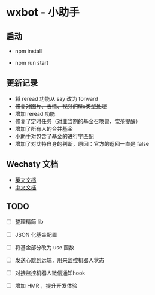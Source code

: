# wxbot - 小助手

## 启动

- npm install

- npm run start

## 更新记录

- 将 reread 功能从 say 改为 forward
- ~~修复对图片、表情、视频的file类型处理~~
- 增加 reread 功能
- 修复了定时任务（对韭当割的基金召唤兽、饮茶提醒）
- 增加了所有人的合并基金
- 小助手对包含了基金的进行字匹配
- 增加了对艾特自身的判断，原因：官方的返回一直是 false

## Wechaty 文档

- [英文文档](https://wechaty.gitbook.io/wechaty/)
- [中文文档](https://wechaty.gitbook.io/wechaty/v/zh/)

## TODO

- [ ] 整理精简 lib
- [ ] JSON 化基金配置
- [ ] 将基金部分改为 use 函数
- [ ] 发送心跳到远端，用来监控机器人状态
- [ ] 对接监控机器人微信通知hook
- [ ] 增加 HMR ，提升开发体验



<!--
https://github.com/huan/rx-queue
发送消息：1s
修改备注：10s
添加好友:   5min
自动通过好友请求：1min
-->

<!--
import { log } from 'wechaty'
log.level('silly')
// 'silent' | 'error' | 'warn' | 'info' | 'verbose' | 'silly'
 -->
